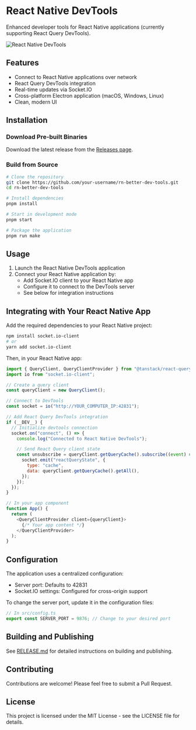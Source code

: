 # React Native DevTools

Enhanced developer tools for React Native applications (currently supporting React Query DevTools).

![React Native DevTools](https://via.placeholder.com/800x450.png?text=React+Native+DevTools)

## Features

- Connect to React Native applications over network
- React Query DevTools integration
- Real-time updates via Socket.IO
- Cross-platform Electron application (macOS, Windows, Linux)
- Clean, modern UI

## Installation

### Download Pre-built Binaries

Download the latest release from the [Releases page](https://github.com/your-username/rn-better-dev-tools/releases).

### Build from Source

```bash
# Clone the repository
git clone https://github.com/your-username/rn-better-dev-tools.git
cd rn-better-dev-tools

# Install dependencies
pnpm install

# Start in development mode
pnpm start

# Package the application
pnpm run make
```

## Usage

1. Launch the React Native DevTools application
2. Connect your React Native application by:
   - Add Socket.IO client to your React Native app
   - Configure it to connect to the DevTools server
   - See below for integration instructions

## Integrating with Your React Native App

Add the required dependencies to your React Native project:

```bash
npm install socket.io-client
# or
yarn add socket.io-client
```

Then, in your React Native app:

```javascript
import { QueryClient, QueryClientProvider } from "@tanstack/react-query";
import io from "socket.io-client";

// Create a query client
const queryClient = new QueryClient();

// Connect to DevTools
const socket = io("http://YOUR_COMPUTER_IP:42831");

// Add React Query DevTools integration
if (__DEV__) {
  // Initialize devtools connection
  socket.on("connect", () => {
    console.log("Connected to React Native DevTools");

    // Send React Query client state
    const unsubscribe = queryClient.getQueryCache().subscribe((event) => {
      socket.emit("reactQueryState", {
        type: "cache",
        data: queryClient.getQueryCache().getAll(),
      });
    });
  });
}

// In your app component
function App() {
  return (
    <QueryClientProvider client={queryClient}>
      {/* Your app content */}
    </QueryClientProvider>
  );
}
```

## Configuration

The application uses a centralized configuration:

- Server port: Defaults to 42831
- Socket.IO settings: Configured for cross-origin support

To change the server port, update it in the configuration files:

```typescript
// In src/config.ts
export const SERVER_PORT = 9876; // Change to your desired port
```

## Building and Publishing

See [RELEASE.md](./RELEASE.md) for detailed instructions on building and publishing.

## Contributing

Contributions are welcome! Please feel free to submit a Pull Request.

## License

This project is licensed under the MIT License - see the LICENSE file for details.
